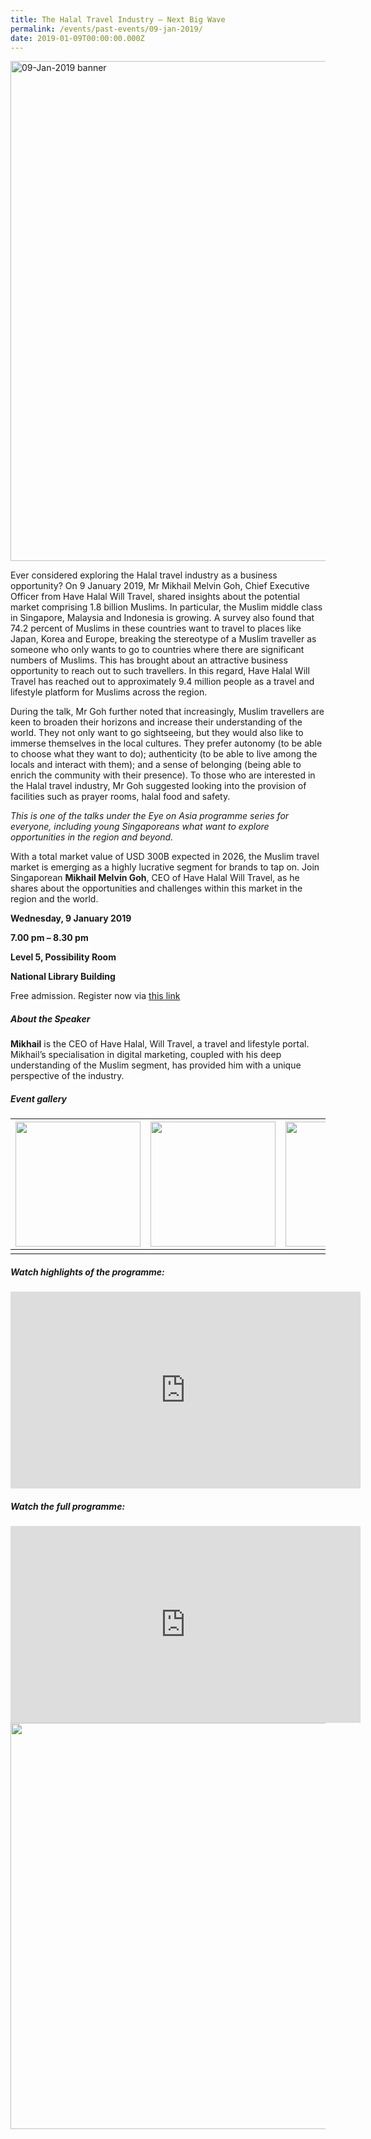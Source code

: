 ```yaml
---
title: The Halal Travel Industry – Next Big Wave
permalink: /events/past-events/09-jan-2019/
date: 2019-01-09T00:00:00.000Z
---
```




<img src="\images\past-events\09-Jan-2019\banner.jpg" alt="09-Jan-2019 banner" style="width:800px;" />

Ever considered exploring the Halal travel industry as a business opportunity? On 9 January 2019, Mr Mikhail Melvin Goh, Chief Executive Officer from Have Halal Will Travel, shared insights about the potential market comprising 1.8 billion Muslims. In particular, the Muslim middle class in Singapore, Malaysia and Indonesia is growing. A survey also found that 74.2 percent of Muslims in these countries want to travel to places like Japan, Korea and Europe, breaking the stereotype of a Muslim traveller as someone who only wants to go to countries where there are significant numbers of Muslims. This has brought about an attractive business opportunity to reach out to such travellers. In this regard, Have Halal Will Travel has reached out to approximately 9.4 million people as a travel and lifestyle platform for Muslims across the region.

During the talk, Mr Goh further noted that increasingly, Muslim travellers are keen to broaden their horizons and increase their understanding of the world. They not only want to go sightseeing, but they would also like to immerse themselves in the local cultures. They prefer autonomy (to be able to choose what they want to do); authenticity (to be able to live among the locals and interact with them); and a sense of belonging (being able to enrich the community with their presence). To those who are interested in the Halal travel industry, Mr Goh suggested looking into the provision of facilities such as prayer rooms, halal food and safety.

*This is one of the talks under the Eye on Asia programme series for everyone, including young Singaporeans what want to explore opportunities in the region and beyond.*



With a total market value of USD 300B expected in 2026, the Muslim travel market is emerging as a highly lucrative segment for brands to tap on. Join Singaporean **Mikhail Melvin Goh**, CEO of Have Halal Will Travel, as he shares about the opportunities and challenges within this market in the region and the world.

**Wednesday, 9 January 2019**

**7.00 pm – 8.30 pm**

**Level 5, Possibility Room**

**National Library Building**

Free admission. Register now via [this link](https://bit.ly/2zwiTTE)

 

##### **About the Speaker**

**Mikhail** is the CEO of Have Halal, Will Travel, a travel and lifestyle portal. Mikhail’s specialisation in digital marketing, coupled with his deep understanding of the Muslim segment, has provided him with a unique perspective of the industry.

##### **Event gallery**

| <a href="\images\past-events\09-Jan-2019\image-1.jpg"><img src="\images\past-events\09-Jan-2019\image-1.jpg" style="width:200px;" /></a> | <a href="\images\past-events\09-Jan-2019\image-2.jpg"><img src="\images\past-events\09-Jan-2019\image-2.jpg" style="width:200px;" /></a> | <a href="\images\past-events\09-Jan-2019\image-3.jpg"><img src="\images\past-events\09-Jan-2019\image-3.jpg" style="width:200px;" /></a> | <a href="\images\past-events\09-Jan-2019\image-4.jpg"><img src="\images\past-events\09-Jan-2019\image-4.jpg" style="width:200px;" /></a> |
| ------------------------------------------------------------ | ------------------------------------------------------------ | ------------------------------------------------------------ | ------------------------------------------------------------ |
|                                                              |                                                              |                                                              |                                                              |


#####  **Watch highlights of the programme:** 

<div class="bp-youtube">
<iframe width="560" height="315" src="https://www.youtube.com/embed/fGSLMOyWpb0" frameborder="0" allow="accelerometer; autoplay; encrypted-media; gyroscope; picture-in-picture" allowfullscreen></iframe>
</div>

##### **Watch the full programme:**

<div class="bp-youtube">
<iframe width="560" height="315" src="https://www.youtube.com/embed/WbeDl-bDuLQ" frameborder="0" allow="accelerometer; autoplay; encrypted-media; gyroscope; picture-in-picture" allowfullscreen></iframe>
</div>

<img src="\images\past-events\09-Jan-2019\edm.jpg" style="width:650px;" />

